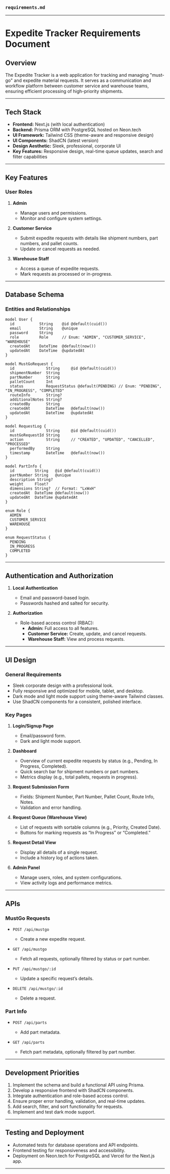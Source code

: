 ### **`requirements.md`**

---

# Expedite Tracker Requirements Document

## **Overview**

The Expedite Tracker is a web application for tracking and managing "must-go" and expedite material requests. It serves as a communication and workflow platform between customer service and warehouse teams, ensuring efficient processing of high-priority shipments.

---

## **Tech Stack**

- **Frontend:** Next.js (with local authentication)
- **Backend:** Prisma ORM with PostgreSQL hosted on Neon.tech
- **UI Framework:** Tailwind CSS (theme-aware and responsive design)
- **UI Components:** ShadCN (latest version)
- **Design Aesthetic:** Sleek, professional, corporate UI
- **Key Features:** Responsive design, real-time queue updates, search and filter capabilities

---

## **Key Features**

### **User Roles**

1. **Admin**

   - Manage users and permissions.
   - Monitor and configure system settings.

2. **Customer Service**

   - Submit expedite requests with details like shipment numbers, part numbers, and pallet counts.
   - Update or cancel requests as needed.

3. **Warehouse Staff**
   - Access a queue of expedite requests.
   - Mark requests as processed or in-progress.

---

## **Database Schema**

### **Entities and Relationships**

```prisma
model User {
  id           String    @id @default(cuid())
  email        String    @unique
  password     String
  role         Role      // Enum: "ADMIN", "CUSTOMER_SERVICE", "WAREHOUSE"
  createdAt    DateTime  @default(now())
  updatedAt    DateTime  @updatedAt
}

model MustGoRequest {
  id              String     @id @default(cuid())
  shipmentNumber  String
  partNumber      String
  palletCount     Int
  status          RequestStatus @default(PENDING) // Enum: "PENDING", "IN_PROGRESS", "COMPLETED"
  routeInfo       String?
  additionalNotes String?
  createdBy       String
  createdAt       DateTime   @default(now())
  updatedAt       DateTime   @updatedAt
}

model RequestLog {
  id              String     @id @default(cuid())
  mustGoRequestId String
  action          String     // "CREATED", "UPDATED", "CANCELLED", "PROCESSED"
  performedBy     String
  timestamp       DateTime   @default(now())
}

model PartInfo {
  id         String   @id @default(cuid())
  partNumber String   @unique
  description String?
  weight     Float?
  dimensions String?  // Format: "LxWxH"
  createdAt  DateTime @default(now())
  updatedAt  DateTime @updatedAt
}

enum Role {
  ADMIN
  CUSTOMER_SERVICE
  WAREHOUSE
}

enum RequestStatus {
  PENDING
  IN_PROGRESS
  COMPLETED
}
```

---

## **Authentication and Authorization**

1. **Local Authentication**

   - Email and password-based login.
   - Passwords hashed and salted for security.

2. **Authorization**
   - Role-based access control (RBAC):
     - **Admin:** Full access to all features.
     - **Customer Service:** Create, update, and cancel requests.
     - **Warehouse Staff:** View and process requests.

---

## **UI Design**

### **General Requirements**

- Sleek corporate design with a professional look.
- Fully responsive and optimized for mobile, tablet, and desktop.
- Dark mode and light mode support using theme-aware Tailwind classes.
- Use ShadCN components for a consistent, polished interface.

### **Key Pages**

1. **Login/Signup Page**

   - Email/password form.
   - Dark and light mode support.

2. **Dashboard**

   - Overview of current expedite requests by status (e.g., Pending, In Progress, Completed).
   - Quick search bar for shipment numbers or part numbers.
   - Metrics display (e.g., total pallets, requests in progress).

3. **Request Submission Form**

   - Fields: Shipment Number, Part Number, Pallet Count, Route Info, Notes.
   - Validation and error handling.

4. **Request Queue (Warehouse View)**

   - List of requests with sortable columns (e.g., Priority, Created Date).
   - Buttons for marking requests as “In Progress” or “Completed.”

5. **Request Detail View**

   - Display all details of a single request.
   - Include a history log of actions taken.

6. **Admin Panel**
   - Manage users, roles, and system configurations.
   - View activity logs and performance metrics.

---

## **APIs**

### **MustGo Requests**

- `POST /api/mustgo`

  - Create a new expedite request.

- `GET /api/mustgo`

  - Fetch all requests, optionally filtered by status or part number.

- `PUT /api/mustgo/:id`

  - Update a specific request’s details.

- `DELETE /api/mustgo/:id`
  - Delete a request.

### **Part Info**

- `POST /api/parts`

  - Add part metadata.

- `GET /api/parts`
  - Fetch part metadata, optionally filtered by part number.

---

## **Development Priorities**

1. Implement the schema and build a functional API using Prisma.
2. Develop a responsive frontend with ShadCN components.
3. Integrate authentication and role-based access control.
4. Ensure proper error handling, validation, and real-time updates.
5. Add search, filter, and sort functionality for requests.
6. Implement and test dark mode support.

---

## **Testing and Deployment**

- Automated tests for database operations and API endpoints.
- Frontend testing for responsiveness and accessibility.
- Deployment on Neon.tech for PostgreSQL and Vercel for the Next.js app.

---

